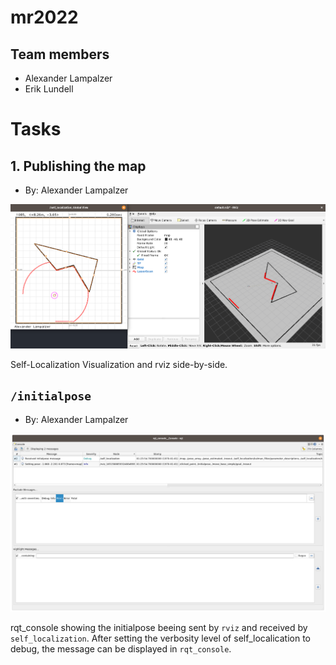 # mr2022

## Team members
* Alexander Lampalzer
* Erik Lundell

# Tasks

## 1. Publishing the map
* By: Alexander Lampalzer

![Self-Localization Visualization and rviz side-by-side](docs/map-publish.png)

Self-Localization Visualization and rviz side-by-side. 

## `/initialpose`
* By: Alexander Lampalzer

![rqt_console showing the initialpose beeing sent by rviz and received by /self_localization](docs/initialpose.png)

rqt_console showing the initialpose beeing sent by `rviz` and received by `self_localization`. After setting the verbosity level of self_localication to debug, the message can be displayed in `rqt_console`.